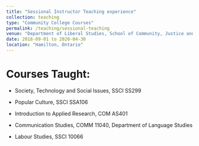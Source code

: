 ```yaml
---
title: "Sessional Instructor Teaching experience"
collection: teaching
type: "Community College Courses"
permalink: /teaching/sessional-teaching
venue: "Department of Liberal Studies, School of Community, Justice and Liberal Studies, Mohawk College of Applied Arts and Technology"
date: 2018-09-01 to 2020-04-30
location: "Hamilton, Ontario"
---
```


Courses Taught: 
======

* Society, Technology and Social Issues, SSCI SS299

* Popular Culture, SSCI SSA106

* Introduction to Applied Research, COM AS401

* Communication Studies, COMM 11040, Department of Language Studies

* Labour Studies, SSCI 10066

